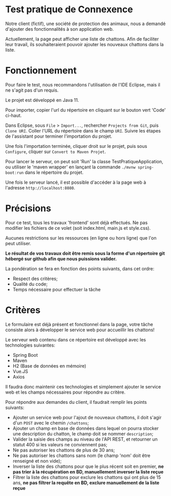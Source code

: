 # Test pratique de Connexence

Notre client (fictif), une société de protection des animaux, nous a demandé d'ajouter des fonctionnalités à son application web.

Actuellement, la page peut afficher une liste de chattons. Afin de faciliter leur travail, ils souhaiteraient pouvoir ajouter les nouveaux chattons dans la liste.

# Fonctionnement

Pour faire le test, nous recommandons l'utilisation de l'IDE Eclipse, mais il ne s'agit pas d'un requis.

Le projet est développé en Java 11.

Pour importer, copier l'url du répertoire en cliquant sur le bouton vert 'Code' ci-haut.

Dans Eclipse, sous `File` > `Import...`, rechercher `Projects from Git`, puis `Clone URI`. Coller l'URL du répertoire dans le champ `URI`. Suivre les étapes de l'assistant pour terminer l'importation du projet.

Une fois l'importation terminée, cliquer droit sur le projet, puis sous `Configure`, cliquer sur `Convert to Maven Projet`.

Pour lancer le serveur, on peut soit 'Run' la classe TestPratiqueApplication, ou utiliser le 'maven wrapper' en lançant la commande `./mvnw spring-boot:run` dans le répertoire du projet.

Une fois le serveur lancé, il est possible d'accéder à la page web à l'adresse `http://localhost:8080`. 

# Précisions

Pour ce test, tous les travaux 'frontend' sont déjà effectués. Ne pas modifier les fichiers de ce volet (soit index.html, main.js et style.css).

Aucunes restrictions sur les ressources (en ligne ou hors ligne) que l'on peut utiliser.

**Le résultat de vos travaux doit être remis sous la forme d'un répertoire git hébergé sur github afin que nous puissions valider.**

La pondération se fera en fonction des points suivants, dans cet ordre:

- Respect des critères;
- Qualité du code;
- Temps nécessaire pour effectuer la tâche

# Critères

Le formulaire est déjà présent et fonctionnel dans la page, votre tâche consiste alors à développer le service web pour accueillir les chattons!

Le serveur web contenu dans ce répertoire est développé avec les technologies suivantes:

- Spring Boot
- Maven
- H2 (Base de données en mémoire)
- Vue.JS
- Axios 

Il faudra donc maintenir ces technologies et simplement ajouter le service web et les champs nécessaires pour répondre au critère.

Pour répondre aux demandes du client, il faudrait remplir les points suivants:

- Ajouter un service web pour l'ajout de nouveaux chattons, il doit s'agir d'un `POST` avec le chemin `/chattons`;
- Ajouter un champ en base de données dans lequel on pourra stocker une description du chatton, le champ doit se nommer `description`;
- Valider la saisie des champs au niveau de l'API REST, et retourner un statut 400 si les valeurs ne conviennent pas;
- Ne pas autoriser les chattons de plus de 30 ans;
- Ne pas autoriser les chattons sans nom (le champ 'nom' doit être renseigné et non vide);
- Inverser la liste des chattons pour que le plus récent soit en premier, **ne pas trier à la récupération en BD, manuellement inverser la liste reçue**
- Filtrer la liste des chattons pour exclure les chattons qui ont plus de 15 ans, **ne pas filtrer la requête en BD, exclure manuellement de la liste reçue**
